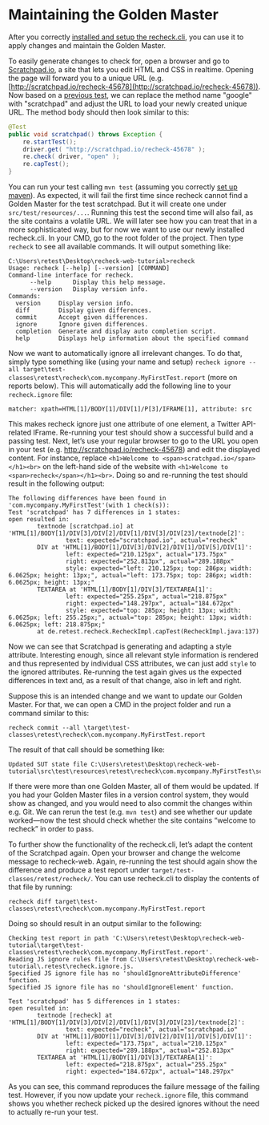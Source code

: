 # Maintaining the Golden Master

After you correctly [installed and setup the recheck.cli](./setup.md), you can use it to apply changes and maintain the Golden Master.

To easily generate changes to check for, open a browser and go to [Scratchpad.io](http://scratchpad.io), a site that lets you edit HTML and CSS in realtime. Opening the page will forward you to a unique URL (e.g. [http://scratchpad.io/recheck-45678](http://scratchpad.io/recheck-45678)). Now based on a [previous test](../recheck-web/tutorial/explicit-checks.md), we can replace the method name "google" with "scratchpad" and adjust the URL to load your newly created unique URL. The method body should then look similar to this:

```java
@Test
public void scratchpad() throws Exception {
	re.startTest();
	driver.get( "http://scratchpad.io/recheck-45678" );
	re.check( driver, "open" );
	re.capTest();
}
```

You can run your test calling `mvn test` (assuming you correctly [set up maven](../recheck-web/setup/maven.md)). As expected, it will fail the first time since recheck cannot find a Golden Master for the test scratchpad. But it will create one under `src/test/resources/...`. Running this test the second time will also fail, as the site contains a volatile URL. We will later see how you can treat that in a more sophisticated way, but for now we want to use our newly installed recheck.cli. In your CMD, go to the root folder of the project. Then type `recheck` to see all available commands. It will output something like:

```text
C:\Users\retest\Desktop\recheck-web-tutorial>recheck
Usage: recheck [--help] [--version] [COMMAND]
Command-line interface for recheck.
      --help      Display this help message.
      --version   Display version info.
Commands:
  version     Display version info.
  diff        Display given differences.
  commit      Accept given differences.
  ignore      Ignore given differences.
  completion  Generate and display auto completion script.
  help        Displays help information about the specified command
```

Now we want to automatically ignore all irrelevant changes. To do that, simply type something like (using your name and setup) `recheck ignore --all target\test-classes\retest\recheck\com.mycompany.MyFirstTest.report` (more on reports below). This will automatically add the following line to your `recheck.ignore` file:

```text
matcher: xpath=HTML[1]/BODY[1]/DIV[1]/P[3]/IFRAME[1], attribute: src
```

This makes recheck ignore just one attribute of one element, a Twitter API-related IFrame. Re-running your test should show a successful build and a passing test. Next, let’s use your regular browser to go to the URL you open in your test (e.g. http://scratchpad.io/recheck-45678) and edit the displayed content. For instance, replace `<h1>Welcome to <span>scratchpad.io</span></h1><br>` on the left-hand side of the website with `<h1>Welcome to <span>recheck</span></h1><br>`. Doing so and re-running the test should result in the following output:

```text
The following differences have been found in 'com.mycompany.MyFirstTest'(with 1 check(s)):
Test 'scratchpad' has 7 differences in 1 states:
open resulted in:
        textnode [scratchpad.io] at 'HTML[1]/BODY[1]/DIV[3]/DIV[2]/DIV[1]/DIV[3]/DIV[23]/textnode[2]':
                text: expected="scratchpad.io", actual="recheck"
        DIV at 'HTML[1]/BODY[1]/DIV[3]/DIV[2]/DIV[1]/DIV[5]/DIV[1]':
                left: expected="210.125px", actual="173.75px"
                right: expected="252.813px", actual="289.188px"
                style: expected="left: 210.125px; top: 286px; width: 6.0625px; height: 13px;", actual="left: 173.75px; top: 286px; width: 6.0625px; height: 13px;"
        TEXTAREA at 'HTML[1]/BODY[1]/DIV[3]/TEXTAREA[1]':
                left: expected="255.25px", actual="218.875px"
                right: expected="148.297px", actual="184.672px"
                style: expected="top: 285px; height: 13px; width: 6.0625px; left: 255.25px;", actual="top: 285px; height: 13px; width: 6.0625px; left: 218.875px;"
        at de.retest.recheck.RecheckImpl.capTest(RecheckImpl.java:137)
```

Now we can see that Scratchpad is generating and adapting a style attribute. Interesting enough, since all relevant style information is rendered and thus represented by individual CSS attributes, we can just add `style` to the ignored attributes. Re-running the test again gives us the expected differences in text and, as a result of that change, also in left and right.

Suppose this is an intended change and we want to update our Golden Master. For that, we can open a CMD in the project folder and run a command similar to this:

```text
recheck commit --all \target\test-classes\retest\recheck\com.mycompany.MyFirstTest.report
```

The result of that call should be something like:

```text
Updated SUT state file C:\Users\retest\Desktop\recheck-web-tutorial\src\test\resources\retest\recheck\com.mycompany.MyFirstTest\scratchpad.open.recheck
```

If there were more than one Golden Master, all of them would be updated. If you had your Golden Master files in a version control system, they would show as changed, and you would need to also commit the changes within e.g. Git. We can rerun the test (e.g. `mvn test`) and see whether our update worked—now the test should check whether the site contains “welcome to recheck” in order to pass.

To further show the functionality of the recheck.cli, let’s adapt the content of the Scratchpad again. Open your browser and change the welcome message to recheck-web. Again, re-running the test should again show the difference and produce a test report under `target/test-classes/retest/recheck/`. You can use recheck.cli to display the contents of that file by running:

```text
recheck diff target\test-classes\retest\recheck\com.mycompany.MyFirstTest.report
```

Doing so should result in an output similar to the following:

```text
Checking test report in path 'C:\Users\retest\Desktop\recheck-web-tutorial\target\test-classes\retest\recheck\com.mycompany.MyFirstTest.report'.
Reading JS ignore rules file from C:\Users\retest\Desktop\recheck-web-tutorial\.retest\recheck.ignore.js.
Specified JS ignore file has no 'shouldIgnoreAttributeDifference' function.
Specified JS ignore file has no 'shouldIgnoreElement' function.

Test 'scratchpad' has 5 differences in 1 states:
open resulted in:
        textnode [recheck] at 'HTML[1]/BODY[1]/DIV[3]/DIV[2]/DIV[1]/DIV[3]/DIV[23]/textnode[2]':
                text: expected="recheck", actual="scratchpad.io"
        DIV at 'HTML[1]/BODY[1]/DIV[3]/DIV[2]/DIV[1]/DIV[5]/DIV[1]':
                left: expected="173.75px", actual="210.125px"
                right: expected="289.188px", actual="252.813px"
        TEXTAREA at 'HTML[1]/BODY[1]/DIV[3]/TEXTAREA[1]':
                left: expected="218.875px", actual="255.25px"
                right: expected="184.672px", actual="148.297px"
```

As you can see, this command reproduces the failure message of the failing test. However, if you now update your `recheck.ignore` file, this command shows you whether recheck picked up the desired ignores without the need to actually re-run your test.
